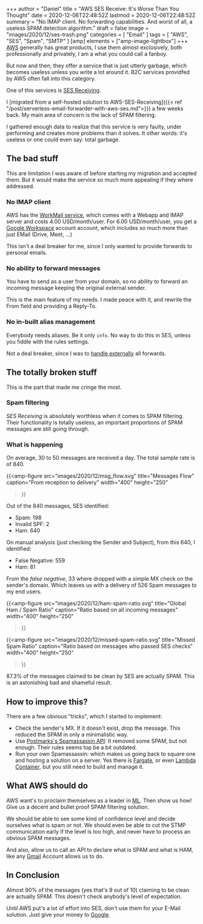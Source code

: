 +++
author = "Daniel"
title = "AWS SES Receive: It's Worse Than You Thought"
date = 2020-12-06T22:48:52Z
lastmod = 2020-12-06T22:48:52Z
summary = "No IMAP client. No forwarding capabilities. And worst of all, a useless SPAM detection algorithm."
draft = false
image = "images/2020/12/ses-trash.png"
categories = [
  "Email"
]
tags = [
  "AWS",
  "SES",
  "Spam",
  "SMTP"
]
[amp]
  elements = ["amp-image-lightbox"]
+++
[AWS](https://aws.amazon.com) generally has great products, I use them almost exclusively, both professionally and privately, I am a what you could call a fanboy.

But now and then, they offer a service that is just utterly garbage, which becomes useless unless you write a lot around it. B2C services providfed by AWS often fall into this category.

One of this services is [SES Receiving](https://aws.amazon.com/ses/details/#Email_Receiving).

I [migrated from a self-hosted solution to AWS-SES-Receiving]({{< ref "/post/serverless-email-forwarder-with-aws-ses.md">}}) a few weeks back. My main area of concern is the lack of SPAM filtering.

I gathered enough data to realize that this service is very faulty, under performing and creates more problems than it solves.
It other words: it's useless or one could even say: total garbage.

## The bad stuff
This are limitation I was aware of before starting my migration and accepted them. But it would make the service so much more appealing if they where addressed.

### No IMAP client
AWS has the [WorkMail service](https://aws.amazon.com/workmail/), which comes with a Webapp and IMAP server and costs 4.00 USD/month/user. For 6.00 USD/month/user, you get a [Google Workspace](https://workspace.google.com/) account account, which includes so much more than just EMail (Drive, Meet, ...)

This isn't a deal breaker for me, since I only wanted to provide forwards to personal emails.

### No ability to forward messages
You have to send as a user from your domain, so no ability to forward an incoming message keeping the original external sender.

This is the main feature of my needs. I made peace with it, and rewrite the From field and providing a Reply-To.

### No in-built alias management
Everybody needs aliases. Be it only `info`. No way to do this in SES, unless you fiddle with the rules settings.

Not a deal breaker, since I was to [handle externally](http://github.com/danielMuller/ses-email-forward) all forwards.

## The totally broken stuff
This is the part that made me cringe the most.

### Spam filtering
_SES Receiving_ is absolutely worthless when it comes to SPAM filtering. Their functionality is totally useless, an important proportions of SPAM messages are still going through.

### What is happening
On average, 30 to 50 messages are received a day. The total sample rate is of 840.

{{<amp-figure
src="images/2020/12/msg_flow.svg"
title="Messages Flow"
caption="From reception to delivery"
width="400"
height="250"
>}}

Out of the 840 messages, SES identified:
* Spam: 198
* Invalid SPF: 2
* Ham: 640

On manual analysis (just checking the Sender and Subject), from this 640, I identified:
* False Negative: 559
* Ham: 81

From the _false negative_, 33 where dropped with a simple MX check on the sender's domain. Which leaves us with a delivery of 526 Spam messages to my end users.

{{<amp-figure
src="images/2020/12/ham-spam-ratio.svg"
title="Global Ham / Spam Ratio"
caption="Ratio based on all incoming messages"
width="400"
height="250"
>}}

{{<amp-figure
src="images/2020/12/missed-spam-ratio.svg"
title="Missed Spam Ratio"
caption="Ratio based on messages who passed SES checks"
width="400"
height="250"
>}}

87.3% of the messages claimed to be clean by SES are actually SPAM. This is an astonishing bad and shameful result.

## How to improve this?
There are a few obvious "tricks", which I started to implement:
* Check the sender's MX. If it doesn't exist, drop the message. This reduced the SPAM in only a minimalistic way.
* Use [Postmarks's Spamassassin API](https://spamcheck.postmarkapp.com/): It removed some SPAM, but not enough. Their rules seems top be a bit outdated.
* Run your own Spamassassin: which makes us going back to square one and hosting a solution on a server. Yes there is [Fargate](https://aws.amazon.com/fargate), or even [Lambda Container](https://aws.amazon.com/blogs/aws/new-for-aws-lambda-container-image-support/), but you still need to build and manage it.

## What AWS should do
AWS want's to proclaim themselves as a leader in [ML](https://aws.amazon.com/free/machine-learning). Then show us how! Give us a decent and bullet proof SPAM filtering solution.

We should be able to see some kind of confidence level and decide ourselves what is spam or not. We should even be able to cut the STMP communication early if the level is too high, and never have to process an obvious SPAM messages.

And also, allow us to call an API to declare what is SPAM and what is HAM, like any [Gmail](https://mail.google.com) Account allows us to do.

## In Conclusion
Almost 90% of the messages (yes that's 9 out of 10) claiming to be clean are actually SPAM. This doesn't check anybody's level of expectation.

Until AWS put's a lot of effort into SES, don't use them for your E-Mail solution. Just give your money to [Google](https://workspace.google.com/).
